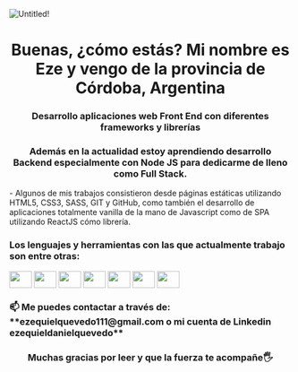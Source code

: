 
![Untitled](https://github.com/ezequielquevedo111/ezequielquevedo111/assets/109804108/b0e7bde5-46f7-4b81-ab8e-fa573fe26abd)!


<h1 align="center">Buenas, ¿cómo estás? Mi nombre es Eze y vengo de la provincia de Córdoba, Argentina</h1>
<h3 align="center">Desarrollo aplicaciones web Front End con diferentes frameworks y librerías</h3>



<h3 align="center">Además en la actualidad estoy aprendiendo desarrollo Backend especialmente con Node JS para dedicarme de lleno como Full Stack.</h3>
- Algunos de mis trabajos consistieron desde páginas estáticas utilizando HTML5, CSS3, SASS, GIT y GitHub, como también el desarrollo de aplicaciones totalmente vanilla de la mano de Javascript como de SPA utilizando ReactJS cómo librería.



 <h3 align="left">Los lenguajes y herramientas con las que actualmente trabajo son entre otras:</h3> 
<p align="left">
<img align="center" src="https://cdn.jsdelivr.net/gh/devicons/devicon/icons/react/react-original-wordmark.svg" height="30" width="40" />          
<img align="center" src="https://cdn.jsdelivr.net/gh/devicons/devicon/icons/javascript/javascript-original.svg" height="30" width="40"/>
<img align="center" src="https://cdn.jsdelivr.net/gh/devicons/devicon/icons/html5/html5-original.svg" height="30" width="40"/>
<img align="center" src="https://cdn.jsdelivr.net/gh/devicons/devicon/icons/css3/css3-original.svg" height="30" width="40"/>
<img align="center" src="https://cdn.jsdelivr.net/gh/devicons/devicon/icons/tailwindcss/tailwindcss-plain.svg" height="30" width="40"/>
<img align="center" src="https://cdn.jsdelivr.net/gh/devicons/devicon/icons/nodejs/nodejs-original-wordmark.svg" height="30" width="40"/>
<img align="center" src="https://cdn.jsdelivr.net/gh/devicons/devicon/icons/materialui/materialui-plain.svg" height="30" width="40"/>
</p>





<h3 align="left">📫 Me puedes contactar a través de: **ezequielquevedo111@gmail.com o mi cuenta de Linkedin ezequieldanielquevedo**</h3>
<h3 align="center">Muchas gracias por leer y que la fuerza te acompañe🖐</h3>
          
          
          
          

